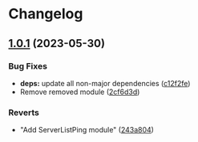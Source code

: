 # Changelog

## [1.0.1](https://github.com/Timmi6790/UtilityMod/compare/1.0.0...1.0.1) (2023-05-30)


### Bug Fixes

* **deps:** update all non-major dependencies ([c12f2fe](https://github.com/Timmi6790/UtilityMod/commit/c12f2feb2d0d5df2868bcbc6edecaf9212dcd2b1))
* Remove removed module ([2cf6d3d](https://github.com/Timmi6790/UtilityMod/commit/2cf6d3dc18b1a00e64c34b1de22f5f48d06f41c8))


### Reverts

* "Add ServerListPing module" ([243a804](https://github.com/Timmi6790/UtilityMod/commit/243a804be4399b6117f2aebb51353905234c21e3))
